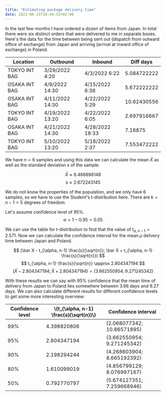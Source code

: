 ```yaml
---
title: "Estimating package delivery time"
date: 2022-06-21T18:44:53+02:00
---
```


In the last few months I have ordered a dozen of items from Japan. In total there were six distinct orders that were delivered to me in separate boxes. Here's the data for the time between being sent out (dispatch from outward office of exchange) from Japan and arriving (arrival at inward office of exchange) in Poland.

| Location      | Outbound        | Inbound         | Diff days   |
|---------------|-----------------|-----------------|-------------|
| TOKYO INT BAG | 3/29/2022 4:20  | 4/3/2022 6:22   | 5.084722222 |
| OSAKA INT BAG | 4/9/2022 14:30  | 4/15/2022 6:38  | 5.672222222 |
| OSAKA INT BAG | 4/11/2022 14:30 | 4/22/2022 5:29  | 10.62430556 |
| TOKYO INT BAG | 4/19/2022 13:20 | 4/22/2022 6:05  | 2.697916667 |
| OSAKA INT BAG | 4/21/2022 14:30 | 4/28/2022 18:33 | 7.16875     |
| TOKYO INT BAG | 5/10/2022 13:20 | 5/18/2022 2:37  | 7.553472222 |

We have $n = 6$ samples and using this data we can calculate the mean $\bar X$ as well as the standard deviation $s$ of the sample.

$$
\bar X \approx 6.466898148
$$
$$
s \approx 2.672243145
$$

We do not know the properties of the population, and we only have 6 samples, so we have to use the Student's t-distribution here. There are $k = n - 1 = 5$ degrees of freedom.

Let's assume confidence level of 95%.
$$
\alpha = 1 - 0.95 = 0.05
$$

We can use the table for t-distribution to find that the value of $t_{\alpha, n-1} = 2.571$. Now we can calculate the confidence interval for the mean $\mu$ delivery time between Japan and Poland.

$$
(\bar X - t_{\alpha, n-1} \frac{s}{\sqrt{n}}; \bar X + t_{\alpha, n-1} \frac{s}{\sqrt{n}})
$$
$$
t_{\alpha, n-1} \frac{s}{\sqrt{n}} \approx 2.804347194
$$
$$
(\bar X - 2.804347194; \bar X + 2.804347194) = (3.662550954; 9.271245342)
$$

With these results we can say with 95% confidence that the mean time of delivery from Japan to Poland lies somewhere between 3.66 days and 9.27 days. We can also calculate different results for different confidence levels to get some more interesting overview:

| Confidence level | \\(t_{\alpha, n-1} \frac{s}{\sqrt{n}}\\) | Confidence interval        |
|------------------|------------------------------------------|----------------------------|
| 99%              | 4.398820806                              | (2.068077342; 10.86571895) |
| 95%              | 2.804347194                              | (3.662550954; 9.271245342) |
| 90%              | 2.198294244                              | (4.268603904; 8.665192392) |
| 80%              | 1.610099019                              | (4.856799129; 8.076997167) |
| 50%              | 0.792770797                              | (5.674127351; 7.259668946) |
